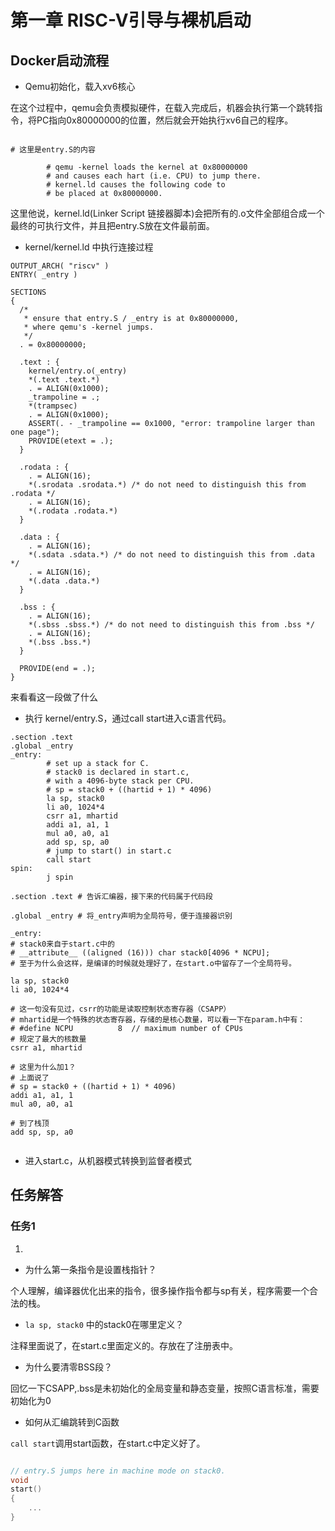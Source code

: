 
# 第一章 RISC-V引导与裸机启动

## Docker启动流程

- Qemu初始化，载入xv6核心

在这个过程中，qemu会负责模拟硬件，在载入完成后，机器会执行第一个跳转指令，将PC指向0x80000000的位置，然后就会开始执行xv6自己的程序。

```riscv

# 这里是entry.S的内容

        # qemu -kernel loads the kernel at 0x80000000
        # and causes each hart (i.e. CPU) to jump there.
        # kernel.ld causes the following code to
        # be placed at 0x80000000.
```

这里他说，kernel.ld(Linker Script 链接器脚本)会把所有的.o文件全部组合成一个最终的可执行文件，并且把entry.S放在文件最前面。

- kernel/kernel.ld 中执行连接过程

```ld
OUTPUT_ARCH( "riscv" )
ENTRY( _entry )

SECTIONS
{
  /*
   * ensure that entry.S / _entry is at 0x80000000,
   * where qemu's -kernel jumps.
   */
  . = 0x80000000;

  .text : {
    kernel/entry.o(_entry)
    *(.text .text.*)
    . = ALIGN(0x1000);
    _trampoline = .;
    *(trampsec)
    . = ALIGN(0x1000);
    ASSERT(. - _trampoline == 0x1000, "error: trampoline larger than one page");
    PROVIDE(etext = .);
  }

  .rodata : {
    . = ALIGN(16);
    *(.srodata .srodata.*) /* do not need to distinguish this from .rodata */
    . = ALIGN(16);
    *(.rodata .rodata.*)
  }

  .data : {
    . = ALIGN(16);
    *(.sdata .sdata.*) /* do not need to distinguish this from .data */
    . = ALIGN(16);
    *(.data .data.*)
  }

  .bss : {
    . = ALIGN(16);
    *(.sbss .sbss.*) /* do not need to distinguish this from .bss */
    . = ALIGN(16);
    *(.bss .bss.*)
  }

  PROVIDE(end = .);
}
```
来看看这一段做了什么

- 执行 kernel/entry.S，通过call start进入c语言代码。

```riscv
.section .text
.global _entry
_entry:
        # set up a stack for C.
        # stack0 is declared in start.c,
        # with a 4096-byte stack per CPU.
        # sp = stack0 + ((hartid + 1) * 4096)
        la sp, stack0
        li a0, 1024*4
        csrr a1, mhartid
        addi a1, a1, 1
        mul a0, a0, a1
        add sp, sp, a0
        # jump to start() in start.c
        call start
spin:
        j spin
```

```riscv
.section .text # 告诉汇编器，接下来的代码属于代码段

.global _entry # 将_entry声明为全局符号，便于连接器识别

_entry:
# stack0来自于start.c中的
# __attribute__ ((aligned (16))) char stack0[4096 * NCPU];
# 至于为什么会这样，是编译的时候就处理好了，在start.o中留存了一个全局符号。

la sp, stack0
li a0, 1024*4

# 这一句没有见过，csrr的功能是读取控制状态寄存器（CSAPP）
# mhartid是一个特殊的状态寄存器，存储的是核心数量，可以看一下在param.h中有：
# #define NCPU          8  // maximum number of CPUs
# 规定了最大的核数量
csrr a1, mhartid

# 这里为什么加1？
# 上面说了
# sp = stack0 + ((hartid + 1) * 4096)
addi a1, a1, 1
mul a0, a0, a1

# 到了栈顶
add sp, sp, a0


```

- 进入start.c，从机器模式转换到监督者模式


## 任务解答

### 任务1
1. 
- 为什么第一条指令是设置栈指针？

个人理解，编译器优化出来的指令，很多操作指令都与sp有关，程序需要一个合法的栈。

-  `la sp, stack0` 中的stack0在哪里定义？

注释里面说了，在start.c里面定义的。存放在了注册表中。

- 为什么要清零BSS段？

回忆一下CSAPP,.bss是未初始化的全局变量和静态变量，按照C语言标准，需要初始化为0

- 如何从汇编跳转到C函数

`call start`调用start函数，在start.c中定义好了。

```c

// entry.S jumps here in machine mode on stack0.
void
start()
{
    ...
}
```